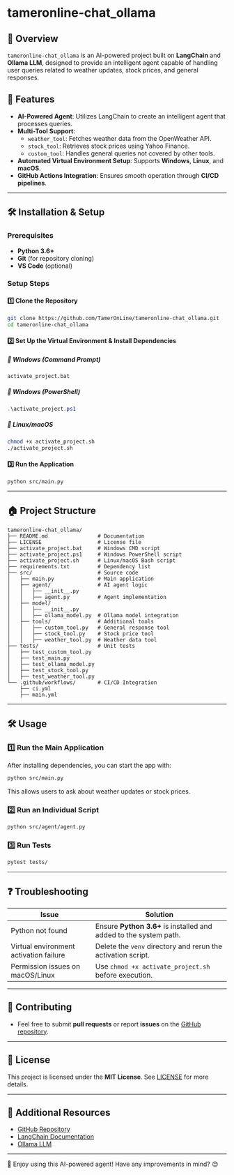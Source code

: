 # **tameronline-chat_ollama**

## 📝 **Overview**
`tameronline-chat_ollama` is an AI-powered project built on **LangChain** and **Ollama LLM**, designed to provide an intelligent agent capable of handling user queries related to weather updates, stock prices, and general responses.

## 🚀 **Features**
- **AI-Powered Agent**: Utilizes LangChain to create an intelligent agent that processes queries.
- **Multi-Tool Support**:
  - `weather_tool`: Fetches weather data from the OpenWeather API.
  - `stock_tool`: Retrieves stock prices using Yahoo Finance.
  - `custom_tool`: Handles general queries not covered by other tools.
- **Automated Virtual Environment Setup**: Supports **Windows**, **Linux**, and **macOS**.
- **GitHub Actions Integration**: Ensures smooth operation through **CI/CD pipelines**.

---

## 🛠 **Installation & Setup**

### **Prerequisites**
- **Python 3.6+**
- **Git** (for repository cloning)
- **VS Code** (optional)

### **Setup Steps**
#### 1️⃣ **Clone the Repository**
```bash
git clone https://github.com/TamerOnLine/tameronline-chat_ollama.git
cd tameronline-chat_ollama
```

#### 2️⃣ **Set Up the Virtual Environment & Install Dependencies**
##### 🔹 **Windows (Command Prompt)**
```cmd
activate_project.bat
```
##### 🔹 **Windows (PowerShell)**
```powershell
.\activate_project.ps1
```
##### 🔹 **Linux/macOS**
```bash
chmod +x activate_project.sh
./activate_project.sh
```

#### 3️⃣ **Run the Application**
```bash
python src/main.py
```

---

## 🏠 **Project Structure**
```
tameronline-chat_ollama/
├── README.md                # Documentation
├── LICENSE                  # License file
├── activate_project.bat     # Windows CMD script
├── activate_project.ps1     # Windows PowerShell script
├── activate_project.sh      # Linux/macOS Bash script
├── requirements.txt         # Dependency list
├── src/                     # Source code
│   ├── main.py              # Main application
│   ├── agent/               # AI agent logic
│   │   ├── __init__.py
│   │   ├── agent.py         # Agent implementation
│   ├── model/
│   │   ├── __init__.py
│   │   ├── ollama_model.py  # Ollama model integration
│   ├── tools/               # Additional tools
│   │   ├── custom_tool.py   # General response tool
│   │   ├── stock_tool.py    # Stock price tool
│   │   ├── weather_tool.py  # Weather data tool
├── tests/                   # Unit tests
│   ├── test_custom_tool.py
│   ├── test_main.py
│   ├── test_ollama_model.py
│   ├── test_stock_tool.py
│   ├── test_weather_tool.py
└── .github/workflows/       # CI/CD Integration
    ├── ci.yml
    ├── main.yml
```

---

## 🛠 **Usage**
### **1️⃣ Run the Main Application**
After installing dependencies, you can start the app with:
```bash
python src/main.py
```
This allows users to ask about weather updates or stock prices.

### **2️⃣ Run an Individual Script**
```bash
python src/agent/agent.py
```

### **3️⃣ Run Tests**
```bash
pytest tests/
```

---

## ❓ **Troubleshooting**
| Issue | Solution |
|---------|---------|
| Python not found | Ensure **Python 3.6+** is installed and added to the system path. |
| Virtual environment activation failure | Delete the `venv` directory and rerun the activation script. |
| Permission issues on macOS/Linux | Use `chmod +x activate_project.sh` before execution. |

---

## 🤝 **Contributing**
- Feel free to submit **pull requests** or report **issues** on the [GitHub repository](https://github.com/TamerOnLine).

---

## 📄 **License**
This project is licensed under the **MIT License**. See [LICENSE](LICENSE) for more details.

---

## 🔗 **Additional Resources**
- [GitHub Repository](https://github.com/TamerOnLine/tameronline-chat_ollama)
- [LangChain Documentation](https://python.langchain.com)
- [Ollama LLM](https://ollama.com)

---

🚀 Enjoy using this AI-powered agent! Have any improvements in mind? 😊

